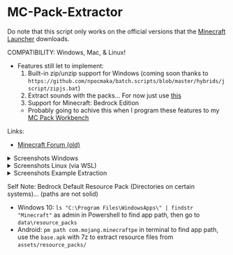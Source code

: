 # MC-Pack-Extractor

Do note that this script only works on the official versions that the [Minecraft Launcher](https://minecraft.gamepedia.com/Java_Edition_launcher) downloads.

COMPATIBILITY: Windows, Mac, & Linux!

* Features still let to implement:
  1. Built-in zip/unzip support for Windows (coming soon thanks to `https://github.com/npocmaka/batch.scripts/blob/master/hybrids/jscript/zipjs.bat`)
  2. Extract sounds with the packs... For now just use [this](https://minecraft.gamepedia.com/Tutorials/Sound_directory)
  3. Support for Minecraft: Bedrock Edition 
  - Probably going to achive this when I program these features to my [MC Pack Workbench](https://thealiendrew.github.io/mcpw)

Links:
  - [Minecraft Forum (old)](https://www.minecraftforum.net/forums/mapping-and-modding-java-edition/resource-packs/resource-pack-discussion/2962634-script-minecraft-default-pack-extractor)

<details><summary>Screenshots Windows</summary>
<p>
  
![Script on startup](https://i.postimg.cc/XJTpHpR7/1win.png)
![Script after entering version](https://i.postimg.cc/mkCh0T43/2win.png)

</p>
</details>

<details><summary>Screenshots Linux (via WSL)</summary>
<p>
  
![Script on startup](https://i.postimg.cc/pT9mJD16/1lin.png)
![Script after entering version](https://i.postimg.cc/59CHHSzH/2lin.png)

</p>
</details>

<details><summary>Screenshots Example Extraction</summary>
<p>
  
![Where it archived to](https://i.postimg.cc/ZKzW6vPw/3win.png)
![What's inside it](https://i.postimg.cc/tCdYkR2p/4win.png)

</p>
</details>

Self Note:
Bedrock Default Resource Pack (Directories on certain systems)... (paths are not solid)
- Windows 10: `ls "C:\Program Files\WindowsApps\" | findstr "Minecraft"` as admin in Powershell to find app path, then go to `data\resource_packs`
- Android: `pm path com.mojang.minecraftpe` in terminal to find app path, use the `base.apk` with 7z to extract resource files from `assets/resource_packs/`
